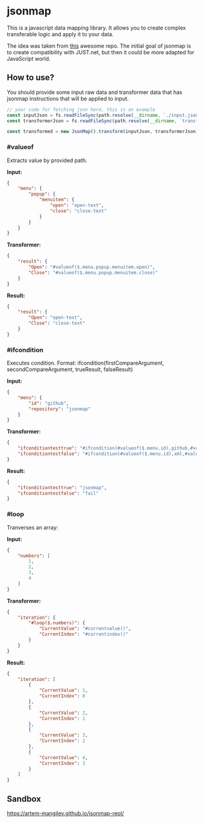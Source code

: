 # jsonmap

This is a javascript data mapping library. It allows you to create complex transferable logic and apply it to your data.

The idea was taken from [this](https://github.com/WorkMaze/JUST.net) awesome repo. The initial goal of jsonmap is to create
compatibility with JUST.net, but then it could be more adapted for JavaScript world.

## How to use?

You should provide some input raw data and transformer data that has jsonmap instructions that will be applied to input.

```js
// your code for fetching json here, this is an example
const inputJson = fs.readFileSync(path.resolve(__dirname, `./input.json`), 'utf-8')
const transformerJson = fs.readFileSync(path.resolve(__dirname, `transformer.json`), 'utf-8')

const transformed = new JsonMap().transform(inputJson, transformerJson)
```

### #valueof

Extracts value by provided path.

**Input:**
```json
{
    "menu": {
        "popup": {
            "menuitem": {
                "open": "open-text",
                "close": "close-text"
            }
        }
    }
}
```

**Transformer:**
```json
{
    "result": {
        "Open": "#valueof($.menu.popup.menuitem.open)",
        "Close": "#valueof($.menu.popup.menuitem.close)"
    }
}
```

**Result:**
```json
{
    "result": {
        "Open": "open-text",
        "Close": "close-text"
    }
}
```

### #ifcondition

Executes condition. Format: ifcondition(firstCompareArgument, secondCompareArgument, trueResult, falseResult)

**Input:**
```json
{
    "menu": {
        "id": "github",
        "repository": "jsonmap"
    }
}
```

**Transformer:**
```json
{
    "ifconditiontesttrue": "#ifcondition(#valueof($.menu.id),github,#valueof($.menu.repository),fail)",
    "ifconditiontestfalse": "#ifcondition(#valueof($.menu.id),xml,#valueof($.menu.repository),fail)"
}
```

**Result:**
```json
{
    "ifconditiontesttrue": "jsonmap",
    "ifconditiontestfalse": "fail"
}
```

### #loop

Tranverses an array:

**Input:**
```json
{
    "numbers": [
        1,
        2,
        3,
        4
    ]
}
```

**Transformer:**
```json
{
    "iteration": {
        "#loop($.numbers)": {
            "CurrentValue": "#currentvalue()",
            "CurrentIndex": "#currentindex()"
        }
    }
}
```

**Result:**
```json
{
    "iteration": [
        {
            "CurrentValue": 1,
            "CurrentIndex": 0
        },
        {
            "CurrentValue": 2,
            "CurrentIndex": 1
        },
        {
            "CurrentValue": 3,
            "CurrentIndex": 2
        },
        {
            "CurrentValue": 4,
            "CurrentIndex": 3
        }
    ]
}
```

## Sandbox

https://artem-mangilev.github.io/jsonmap-repl/
